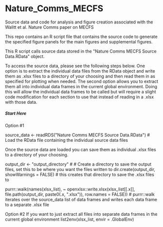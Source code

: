 # Nature_Comms_MECFS
Source data and code for analysis and figure creation associated with the Walitt et al. Nature Comms paper on MECFS

This repo contains an R script file that contains the source code to generate the specified figure panels for the main figures and supplemental figures. 

This R script calls source data stored in the "Nature Comms MECFS Source Data.RData" object. 

To access the source data, please see the following steps below. One option is to extract the individual data files from the RData object and write them as .xlsx files to a directory of your choosing and then read them in as specified for plotting when needed. The second option allows you to extract them all into individual data frames in the current global environment. Doing this will allow the individual data frames to be called but will require a slight code modification for each section to use that instead of reading in a .xlsx with those data. 

##### Start Here #####

Option #1

source_data <- readRDS("Nature Comms MECFS Source Data.RData") # Load the RData file containing the individual source data files

Once the source data are loaded you can save them as individual .xlsx files to a directory of your choosing.

output_dir <- "output_directory" # # Create a directory to save the output files, set this to be where you want the files written to
dir.create(output_dir, showWarnings = FALSE) # this creates that directory to save the .xlsx files to

purrr::walk(names(xlsx_list), ~ openxlsx::write.xlsx(xlsx_list[[.x]], file.path(output_dir, paste0(.x, ".xlsx")), row.names = FALSE)) # purrr::walk iterates over the source_data list of data frames and writes each data frame to a separate .xlsx file

Option #2 
If you want to just extract all files into separate data frames in the current global environment
list2env(xlsx_list, envir = .GlobalEnv)
